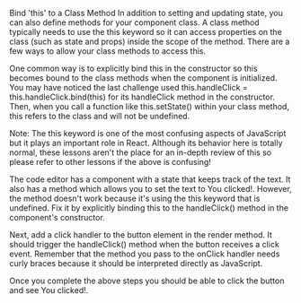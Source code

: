 Bind 'this' to a Class Method
In addition to setting and updating state, you can also define methods for your component class. A class method typically needs to use the this keyword so it can access properties on the class (such as state and props) inside the scope of the method. There are a few ways to allow your class methods to access this.

One common way is to explicitly bind this in the constructor so this becomes bound to the class methods when the component is initialized. You may have noticed the last challenge used this.handleClick = this.handleClick.bind(this) for its handleClick method in the constructor. Then, when you call a function like this.setState() within your class method, this refers to the class and will not be undefined.

Note: The this keyword is one of the most confusing aspects of JavaScript but it plays an important role in React. Although its behavior here is totally normal, these lessons aren't the place for an in-depth review of this so please refer to other lessons if the above is confusing!

The code editor has a component with a state that keeps track of the text. It also has a method which allows you to set the text to You clicked!. However, the method doesn't work because it's using the this keyword that is undefined. Fix it by explicitly binding this to the handleClick() method in the component's constructor.

Next, add a click handler to the button element in the render method. It should trigger the handleClick() method when the button receives a click event. Remember that the method you pass to the onClick handler needs curly braces because it should be interpreted directly as JavaScript.

Once you complete the above steps you should be able to click the button and see You clicked!.